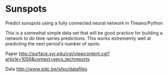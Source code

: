 # Sunspots
Predict sunspots using a fully connected neural network in Theano/Python


This is a somewhat simple data set that will be good practice for building a network to do time-series predictions. This works extrememly well at predicting the next period's number of spots.

Paper http://surface.syr.edu/cgi/viewcontent.cgi?article=1056&context=eecs_techreports

Data http://www.sidc.be/silso/datafiles

